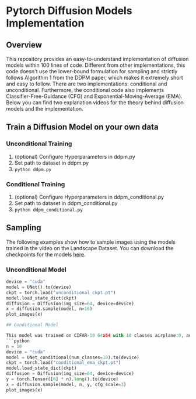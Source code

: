 # Pytorch Diffusion Models Implementation

## Overview

This repository provides an easy-to-understand implementation of diffusion models within 100 lines of code. Different from other implementations, this code doesn't use the lower-bound formulation for sampling and strictly follows Algorithm 1 from the DDPM paper, which makes it extremely short and easy to follow. There are two implementations: conditional and unconditional. Furthermore, the conditional code also implements Classifier-Free-Guidance (CFG) and Exponential-Moving-Average (EMA). Below you can find two explanation videos for the theory behind diffusion models and the implementation.

## Train a Diffusion Model on your own data

### Unconditional Training

1. (optional) Configure Hyperparameters in ddpm.py
2. Set path to dataset in ddpm.py
3. `python ddpm.py`

### Conditional Training

1. (optional) Configure Hyperparameters in ddpm_conditional.py
2. Set path to dataset in ddpm_conditional.py
3. `python ddpm_conditional.py`

## Sampling

The following examples show how to sample images using the models trained in the video on the Landscape Dataset. You can download the checkpoints for the models [here](#).

### Unconditional Model

```python
device = "cuda"
model = UNet().to(device)
ckpt = torch.load("unconditional_ckpt.pt")
model.load_state_dict(ckpt)
diffusion = Diffusion(img_size=64, device=device)
x = diffusion.sample(model, n=16)
plot_images(x)

## Conditional Model

This model was trained on CIFAR-10 64x64 with 10 classes airplane:0, auto:1, bird:2, cat:3, deer:4, dog:5, frog:6, horse:7, ship:8, truck:9
```python
n = 10
device = "cuda"
model = UNet_conditional(num_classes=10).to(device)
ckpt = torch.load("conditional_ema_ckpt.pt")
model.load_state_dict(ckpt)
diffusion = Diffusion(img_size=64, device=device)
y = torch.Tensor([6] * n).long().to(device)
x = diffusion.sample(model, n, y, cfg_scale=3)
plot_images(x)





